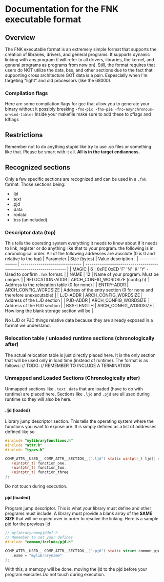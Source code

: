 # Documentation for the FNK executable format

## Overview
The FNK executable format is an extremely simple format that
supports the creation of libraries, drivers, and general
programs. It supports dynamic linking with any program
(I will refer to all drivers, libraries, the kernel, and
general programs as programs from now on). Still, the format
requires that users do NOT utilize the data, bss, and other
sections due to the fact that supporting cross architecture
GOT data is a pain. Espescially when I'm targeting "light"
and old processors (like the 68000).

### Compilation flags
Here are some compilation flags for gcc that allow you to
generate your binary without it possibly breaking
`-fno-pic -fno-pie -fno-asynchronous-unwind-tables`
Inside your makefile make sure to add these to cflags and
ldflags

## Restrictions
Remember not to do anything stupid like try to use .so files
or something like that. Please be smart with it all. **All is
in the target endianness.**

## Recognized sections
Only a few specific sections are recognized and can be used in
a `.fnk` format. Those sections being:
* .ljd
* .text
* .pjd
* .data
* .rodata
* .bss (unincluded)

### Descriptor data (top)
This tells the operating system everything it needs to know
about if it needs to link, register or do anything like that
to your program. the following is in chronological order. All
of the following addresses are absolute (0 is 0 and relative
to the top)
| Parameter       | Size (bytes)                    | Value description                                                    |
| --------------- | ------------------------------- | -------------------------------------------------------------------- |
| MAGIC           | 6                               | 0xFE 0xED 'F' 'N' 'K' 'Y' - Used to confirm `.fnk` format.           |
| NAME            | 12                              | Name of your program. Must be unique.                                |
| RELOCATION-ADDR | ARCH_CONFIG_WORDSIZE (config.h) | Address to the relocation table (0 for none)                         |
| ENTRY-ADDR      | ARCH_CONFIG_WORDSIZE            | Address of the entry section (0 for none and therefore unexecutable) |
| LJD-ADDR        | ARCH_CONFIG_WORDSIZE            | Address of the LJD section                                           |
| PJD-ADDR        | ARCH_CONFIG_WORDSIZE            | Address of the PJD section                                           |
| BSS-LENGTH      | ARCH_CONFIG_WORDSIZE            | How long the blank storage section will be                           |

No LJD or PJD things relative data because they are already
exposed in a format we understand.

### Relocation table / unloaded runtime sections (chronologically after)
The actual relocation table is just directly placed here. It
is the only section that will be used only in load time
(instead of runtime). The format is as follows:
// TODO:
// REMEMBER TO INCLUDE A TERMINATION

### Unmapped and Loaded Sections (Chronologically after)
Unmapped sections like `.text` `.data` that are loaded (have
to do with runtime) are placed here. Sections like `.ljd` and
`.pjd` are all used during runtime so they will also be here.

#### .ljd (loaded)
Library jump descriptor section. This tells the operating
system where the functions you want to expose are. It is
simply defined as a list of addresses defined like so
```c
#include "mylibraryfunctions.h"
#include "attr.h"
#include "types.h"

COMP_ATTR__USED__ COMP_ATTR__SECTION__(".ljd") static uintptr_t ljd[] = {
   (uintptr_t) function_one,
   (uintptr_t) function_two,
   (uintptr_t) function_three
};
```
Do not touch during execution.

#### pjd (loaded)
Program jump descriptor. This is what your library must define
and other programs must include. A library must provide a
blank array of the **SAME SIZE** that will be copied over in
order to resolve the linking. Here is a sample pjd for the
previous ljd
```c
// mylibrarynamepjddef.h
// Remember to set your defines
#include "common/include/pjd.h"

COMP_ATTR__USED__ COMP_ATTR__SECTION__(".pjd") static struct common_pjd mylibraryname_pjd {
   .name = "mylibraryname"
};
```
With this, a memcpy will be done, moving the ljd to the pjd
before your program executes.Do not touch during execution.